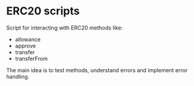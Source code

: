 # ERC20 scripts

Script for interacting with ERC20 methods like:

- allowance
- approve
- transfer
- transferFrom

The main idea is to test methods, understand errors and implement error handling.
